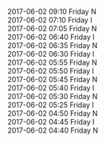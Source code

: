 2017-06-02 09:10 Friday  N  
2017-06-02 07:10 Friday  I  
2017-06-02 07:05 Friday  N  
2017-06-02 06:40 Friday  I  
2017-06-02 06:35 Friday  N  
2017-06-02 06:30 Friday  I  
2017-06-02 05:55 Friday  N  
2017-06-02 05:50 Friday  I  
2017-06-02 05:45 Friday  N  
2017-06-02 05:40 Friday  I  
2017-06-02 05:30 Friday  N  
2017-06-02 05:25 Friday  I  
2017-06-02 04:50 Friday  N  
2017-06-02 04:45 Friday  I  
2017-06-02 04:40 Friday  N  
